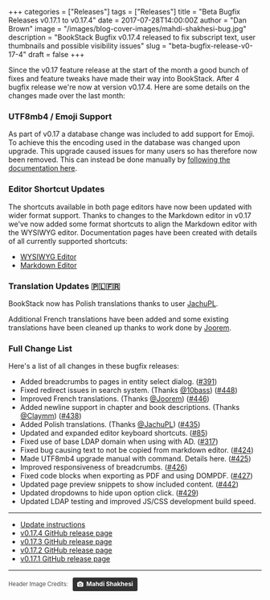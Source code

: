 +++
categories = ["Releases"]
tags = ["Releases"]
title = "Beta Bugfix Releases v0.17.1 to v0.17.4"
date = 2017-07-28T14:00:00Z
author = "Dan Brown"
image = "/images/blog-cover-images/mahdi-shakhesi-bug.jpg"
description = "BookStack Bugfix v0.17.4 released to fix subscript text, user thumbnails and possible visibility issues"
slug = "beta-bugfix-release-v0-17-4"
draft = false
+++

Since the v0.17 feature release at the start of the month a good bunch of fixes
and feature tweaks have made their way into BookStack.
After 4 bugfix release we're now at version v0.17.4.
Here are some details on the changes made over the last month:

### UTF8mb4 / Emoji Support

As part of v0.17 a database change was included to add support for Emoji.
To achieve this the encoding used in the database was changed upon upgrade.
This upgrade caused issues for many users so has therefore now been removed. This can instead
be done manually by [following the documentation here](/admin/ut8mb4-support/).

### Editor Shortcut Updates

The shortcuts available in both page editors have now been updated with wider format support.
Thanks to changes to the Markdown editor in v0.17 we've now
added some format shortcuts to align the Markdown editor with the WYSIWYG editor.
Documentation pages have been created with details of all currently supported shortcuts:

* [WYSIWYG Editor](/docs/user/wysiwyg-editor/)
* [Markdown Editor](/docs/user/markdown-editor/)

### Translation Updates 🇵🇱🇫🇷

BookStack now has Polish translations thanks to user [JachuPL](https://github.com/BookStackApp/BookStack/pull/435).

Additional French translations have been added and some existing translations have
been cleaned up thanks to work done by [Joorem](https://github.com/BookStackApp/BookStack/pull/446).

### Full Change List

Here's a list of all changes in these bugfix releases:

* Added breadcrumbs to pages in entity select dialog. ([#391](https://github.com/BookStackApp/BookStack/issues/391))
* Fixed redirect issues in search system. (Thanks [@10bass](https://github.com/BookStackApp/BookStack/pull/448)) ([#448](https://github.com/BookStackApp/BookStack/issues/448))
* Improved French translations. (Thanks [@Joorem](https://github.com/BookStackApp/BookStack/pull/446)) ([#446](https://github.com/BookStackApp/BookStack/issues/446))
* Added newline support in chapter and book descriptions. (Thanks [@Claymm](https://github.com/BookStackApp/BookStack/pull/438)) ([#438](https://github.com/BookStackApp/BookStack/issues/438))
* Added Polish translations. (Thanks [@JachuPL](https://github.com/BookStackApp/BookStack/pull/435)) ([#435](https://github.com/BookStackApp/BookStack/issues/435))
* Updated and expanded editor keyboard shortcuts. ([#85](https://github.com/BookStackApp/BookStack/issues/85))
* Fixed use of base LDAP domain when using with AD. ([#317](https://github.com/BookStackApp/BookStack/issues/317))
* Fixed bug causing text to not be copied from markdown editor. ([#424](https://github.com/BookStackApp/BookStack/issues/424))
* Made UTF8mb4 upgrade manual with command. Details here. ([#425](https://github.com/BookStackApp/BookStack/issues/425))
* Improved responsiveness of breadcrumbs. ([#426](https://github.com/BookStackApp/BookStack/issues/426))
* Fixed code blocks when exporting as PDF and using DOMPDF. ([#427](https://github.com/BookStackApp/BookStack/issues/427))
* Updated page preview snippets to show included content. ([#442](https://github.com/BookStackApp/BookStack/issues/442))
* Updated dropdowns to hide upon option click. ([#429](https://github.com/BookStackApp/BookStack/issues/429))
* Updated LDAP testing and improved JS/CSS development build speed.

---

- [Update instructions](https://www.bookstackapp.com/docs/admin/updates)
- [v0.17.4 GitHub release page](https://github.com/BookStackApp/BookStack/releases/tag/v0.17.4)
- [v0.17.3 GitHub release page](https://github.com/BookStackApp/BookStack/releases/tag/v0.17.3)
- [v0.17.2 GitHub release page](https://github.com/BookStackApp/BookStack/releases/tag/v0.17.2)
- [v0.17.1 GitHub release page](https://github.com/BookStackApp/BookStack/releases/tag/v0.17.1)

----

<span style="font-size: 0.8em;opacity:0.8;">Header Image Credits: &nbsp; <a style="background-color:black;color:white;text-decoration:none;padding:4px 6px;font-family:-apple-system, BlinkMacSystemFont, &quot;San Francisco&quot;, &quot;Helvetica Neue&quot;, Helvetica, Ubuntu, Roboto, Noto, &quot;Segoe UI&quot;, Arial, sans-serif;font-size:12px;font-weight:bold;line-height:1.2;display:inline-block;border-radius:3px;" href="https://unsplash.com/@mahdishakhesi?utm_medium=referral&amp;utm_campaign=photographer-credit&amp;utm_content=creditBadge" target="_blank" rel="noopener noreferrer" title="Download free do whatever you want high-resolution photos from Mahdi Shakhesi"><span style="display:inline-block;padding:2px 3px;"><svg xmlns="http://www.w3.org/2000/svg" style="height:12px;width:auto;position:relative;vertical-align:middle;top:-1px;fill:white;" viewBox="0 0 32 32"><title></title><path d="M20.8 18.1c0 2.7-2.2 4.8-4.8 4.8s-4.8-2.1-4.8-4.8c0-2.7 2.2-4.8 4.8-4.8 2.7.1 4.8 2.2 4.8 4.8zm11.2-7.4v14.9c0 2.3-1.9 4.3-4.3 4.3h-23.4c-2.4 0-4.3-1.9-4.3-4.3v-15c0-2.3 1.9-4.3 4.3-4.3h3.7l.8-2.3c.4-1.1 1.7-2 2.9-2h8.6c1.2 0 2.5.9 2.9 2l.8 2.4h3.7c2.4 0 4.3 1.9 4.3 4.3zm-8.6 7.5c0-4.1-3.3-7.5-7.5-7.5-4.1 0-7.5 3.4-7.5 7.5s3.3 7.5 7.5 7.5c4.2-.1 7.5-3.4 7.5-7.5z"></path></svg></span><span style="display:inline-block;padding:2px 3px;">Mahdi Shakhesi</span></a></span>
